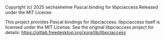 Copyright (c) 2025 sechsehelme
Pascal binding for libpciaccess
Released under the MIT License

This project provides Pascal bindings for libpciaccess.
libpciaccess itself is licensed under the MIT License.
See the original libpciaccess project for details: https://gitlab.freedesktop.org/xorg/lib/libpciaccess
